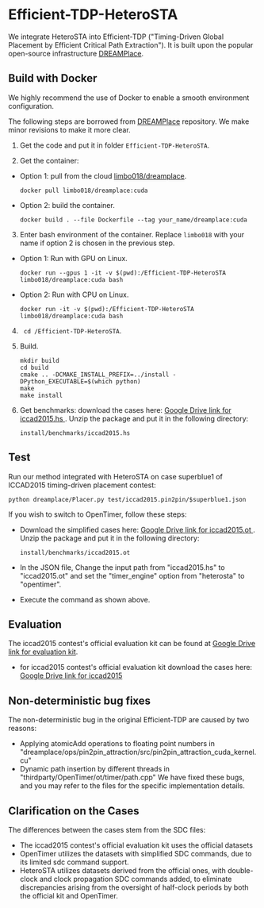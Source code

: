 # Efficient-TDP-HeteroSTA
We integrate HeteroSTA into Efficient-TDP ("Timing-Driven Global Placement by Efficient Critical Path Extraction"). It is built upon the popular open-source infrastructure [DREAMPlace](https://github.com/limbo018/DREAMPlace).

## Build with Docker

We highly recommend the use of Docker to enable a smooth environment configuration.

The following steps are borrowed from [DREAMPlace](https://github.com/limbo018/DREAMPlace) repository. We make minor revisions to make it more clear.

1. Get the code and put it in folder `Efficient-TDP-HeteroSTA`.

2. Get the container:

- Option 1: pull from the cloud [limbo018/dreamplace](https://hub.docker.com/r/limbo018/dreamplace).

  ```
  docker pull limbo018/dreamplace:cuda
  ```

- Option 2: build the container.

  ```
  docker build . --file Dockerfile --tag your_name/dreamplace:cuda
  ```

3. Enter bash environment of the container. Replace `limbo018` with your name if option 2 is chosen in the previous step.

- Option 1: Run with GPU on Linux.

  ```
  docker run --gpus 1 -it -v $(pwd):/Efficient-TDP-HeteroSTA limbo018/dreamplace:cuda bash
  ```

- Option 2: Run with CPU on Linux.

  ```
  docker run -it -v $(pwd):/Efficient-TDP-HeteroSTA limbo018/dreamplace:cuda bash
  ```

4. ` cd /Efficient-TDP-HeteroSTA`.

5. Build.

   ```
   mkdir build
   cd build
   cmake .. -DCMAKE_INSTALL_PREFIX=../install -DPython_EXECUTABLE=$(which python)
   make
   make install
   ```

6. Get benchmarks: download the cases here: [Google Drive link for iccad2015.hs ](https://drive.google.com/file/d/1yKABk8yTXU9PCLxjWzW02Ey6Q6IIxJ03/view?usp=drive_link). Unzip the package and put it in the following directory:

   ```
   install/benchmarks/iccad2015.hs
   ```


## Test

Run our method integrated with HeteroSTA on case superblue1 of ICCAD2015 timing-driven placement contest:

```
python dreamplace/Placer.py test/iccad2015.pin2pin/$superblue1.json
```

If you wish to switch to OpenTimer, follow these steps:
- Download the simplified cases here: [Google Drive link for iccad2015.ot ](https://drive.google.com/file/d/1xeauwLR9lOxnYvsK2JGPSY0INQh8VuE4/view?usp=drive_link). Unzip the package and put it in the following directory:

   ```
   install/benchmarks/iccad2015.ot
   ```

- In the JSON file, Change the input path from "iccad2015.hs" to "iccad2015.ot" and set the "timer_engine" option from "heterosta" to "opentimer". 
  
  
- Execute the command as shown above.

## Evaluation
The iccad2015 contest's official evaluation kit can be found at [Google Drive link for evaluation kit](https://drive.google.com/file/d/1VI9S27KQOMoqcHIN29wTYRr-4NxNjtKS/view?usp=sharing).

- for iccad2015 contest's official evaluation kit download the cases here: [Google Drive link for iccad2015 ](https://drive.google.com/file/d/1PnL0w8_Yh5g_xOC5HdkSbjJsTgg85ZH5/view?usp=sharing)

## Non-deterministic bug fixes
The non-deterministic bug in the original Efficient-TDP are caused by two reasons: 
- Applying atomicAdd operations to floating point numbers in "dreamplace/ops/pin2pin_attraction/src/pin2pin_attraction_cuda_kernel.cu"
- Dynamic path insertion by different threads in "thirdparty/OpenTimer/ot/timer/path.cpp"
We have fixed these bugs, and you may refer to the files for the specific implementation details.

## Clarification on the Cases
The differences between the cases stem from the SDC files: 
- The iccad2015 contest's official evaluation kit uses the official datasets 
- OpenTimer utilizes the datasets with simplified SDC commands, due to its limited sdc command support.
- HeteroSTA utilizes datasets derived from the official ones, with double-clock and clock propagation SDC commands added, to eliminate discrepancies arising from the oversight of half-clock periods by both the official kit and OpenTimer.



